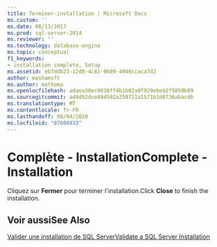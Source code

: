 ```yaml
---
title: Terminer-installation | Microsoft Docs
ms.custom: ''
ms.date: 06/13/2017
ms.prod: sql-server-2014
ms.reviewer: ''
ms.technology: database-engine
ms.topic: conceptual
f1_keywords:
- installation complete, Setup
ms.assetid: eb7ddb23-12d0-4c81-9609-4046ccaca7d2
author: mashamsft
ms.author: mathoma
ms.openlocfilehash: adaea30ec9838ff4b1b82a8f929ebeb2f5858b89
ms.sourcegitcommit: ad4d92dce894592a259721a1571b1d8736abacdb
ms.translationtype: MT
ms.contentlocale: fr-FR
ms.lasthandoff: 08/04/2020
ms.locfileid: "87604933"
---
```

# <a name="complete---installation"></a><span data-ttu-id="7a5c4-102">Complète - Installation</span><span class="sxs-lookup"><span data-stu-id="7a5c4-102">Complete - Installation</span></span>
  <span data-ttu-id="7a5c4-103">Cliquez sur **Fermer** pour terminer l'installation.</span><span class="sxs-lookup"><span data-stu-id="7a5c4-103">Click **Close** to finish the installation.</span></span>  
  
## <a name="see-also"></a><span data-ttu-id="7a5c4-104">Voir aussi</span><span class="sxs-lookup"><span data-stu-id="7a5c4-104">See Also</span></span>  
 [<span data-ttu-id="7a5c4-105">Valider une installation de SQL Server</span><span class="sxs-lookup"><span data-stu-id="7a5c4-105">Validate a SQL Server Installation</span></span>](../../database-engine/install-windows/validate-a-sql-server-installation.md)  
  
  
